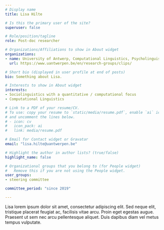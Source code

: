 ```yaml
---
# Display name
title: Lisa Hilte

# Is this the primary user of the site?
superuser: false

# Role/position/tagline
role: Post-doc researcher 

# Organizations/Affiliations to show in About widget
organizations:
- name: University of Antwerp, Computational Linguistics, Psycholinguistics and Sociolinguistics research center (CLiPS)
  url: https://www.uantwerpen.be/en/research-groups/clips/

# Short bio (displayed in user profile at end of posts)
bio: Something about Lisa.

# Interests to show in About widget
interests:
- Sociolinguistics with a quantitative / computational focus
- Computational Linguistics

# Link to a PDF of your resume/CV.
# To use: copy your resume to `static/media/resume.pdf`, enable `ai` icons in `params.toml`, 
# and uncomment the lines below.
# - icon: cv
#   icon_pack: ai
#   link: media/resume.pdf

# Email for Contact widget or Gravatar
email: "lisa.hilte@uantwerpen.be"

# Highlight the author in author lists? (true/false)
highlight_name: false

# Organizational groups that you belong to (for People widget)
#   Remove this if you are not using the People widget.
user_groups:
- steering committee

committee_period: "since 2019"

---
```


Lisa lorem ipsum dolor sit amet, consectetur adipiscing elit. Sed
neque elit, tristique placerat feugiat ac, facilisis vitae arcu. Proin eget
egestas augue. Praesent ut sem nec arcu pellentesque aliquet. Duis dapibus diam
vel metus tempus vulputate.
